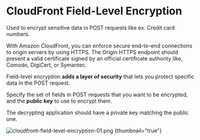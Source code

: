 # CloudFront Field-Level Encryption

Used to encrypt sensitive data in POST requests like ex. Credit card numbers.

With Amazon CloudFront, you can enforce secure end-to-end connections to origin servers by using HTTPS.
The Origin HTTPS endpoint should present a valid certificate signed by an official certificate authority like, Comodo, DigiCert, or Symantec.

Field-level encryption **adds a layer of security** that lets you protect specific data in the POST request.

Specify the set of fields in POST requests that you want to be encrypted, and the **public key** to use to encrypt them.

The decrypting application should have a private key matching the public one.

![cloudfront-field-level-encryption-01.png](cloudfront-field-level-encryption-01.png) {thumbnail="true"}